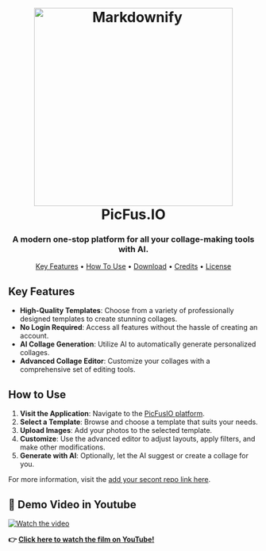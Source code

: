 
<h1 align="center">
  <br>
  <a href="http://www.amitmerchant.com/electron-markdownify"><img src="https://github.com/user-attachments/assets/dc7a3e55-8609-442e-8de1-7ac7ffb35580" alt="Markdownify" width="400"></a>
  <br>
  PicFus.IO
  <br>
</h1>

<h3 align="center">A modern one-stop platform for all your collage-making tools with AI.</h3>


<p align="center">
  <a href="#key-features">Key Features</a> •
  <a href="#how-to-use">How To Use</a> •
  <a href="#download">Download</a> •
  <a href="#credits">Credits</a> •
  <a href="#license">License</a>
</p>

## Key Features

- **High-Quality Templates**: Choose from a variety of professionally designed templates to create stunning collages.
- **No Login Required**: Access all features without the hassle of creating an account.
- **AI Collage Generation**: Utilize AI to automatically generate personalized collages.
- **Advanced Collage Editor**: Customize your collages with a comprehensive set of editing tools.

## How to Use

1. **Visit the Application**: Navigate to the [PicFusIO platform](https://pic-fus-io.vercel.app/).
2. **Select a Template**: Browse and choose a template that suits your needs.
3. **Upload Images**: Add your photos to the selected template.
4. **Customize**: Use the advanced editor to adjust layouts, apply filters, and make other modifications.
5. **Generate with AI**: Optionally, let the AI suggest or create a collage for you.

For more information, visit the [add your secont repo link here](https://github.com/codebyNJ/PicFusIO).

## **🎥 Demo Video in Youtube**  

[![Watch the video](https://img.youtube.com/vi/Fj2XEcvH5EY/maxresdefault.jpg)](https://youtu.be/Fj2XEcvH5EY)  

**👉 [Click here to watch the film on YouTube!](https://youtu.be/Fj2XEcvH5EY)**  

